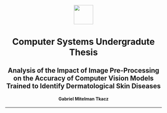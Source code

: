 <center>
    <p align="center">
        <img src="https://logodownload.org/wp-content/uploads/2017/09/mackenzie-logo-3.png" style="height: 7ch;"><br>
        <h1 align="center">Computer Systems Undergradute Thesis</h1>
        <h2 align="center">Analysis of the Impact of Image Pre-Processing on the Accuracy of Computer Vision Models Trained to Identify Dermatological Skin Diseases</a>
        <h4 align="center">Gabriel Mitelman Tkacz</a>
        </h4>
    </p>
</center>

<hr>